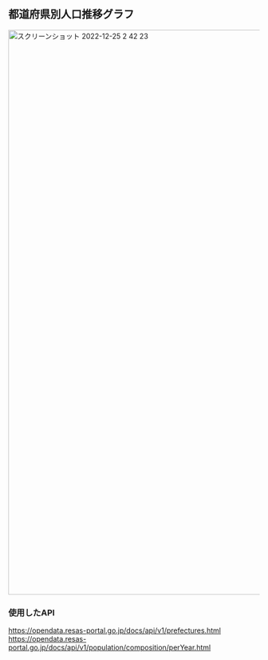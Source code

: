 ## 都道府県別人口推移グラフ

<img width="1131" alt="スクリーンショット 2022-12-25 2 42 23" src="https://user-images.githubusercontent.com/66406382/209446396-5c7bac93-9fca-4da4-b576-cb1f1fbd925b.png">

### 使用したAPI
https://opendata.resas-portal.go.jp/docs/api/v1/prefectures.html <br/>
https://opendata.resas-portal.go.jp/docs/api/v1/population/composition/perYear.html
